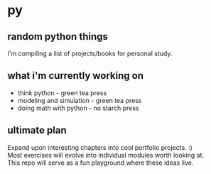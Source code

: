 # py

## random python things

I'm compiling a list of projects/books for personal study.

## what i'm currently working on

- think python - green tea press
- modeling and simulation - green tea press
- doing math with python - no starch press

## ultimate plan

Expand upon interesting chapters into cool portfolio projects. :)  
Most exercises will evolve into individual modules worth looking at.  
This repo will serve as a fun playground where these ideas live.
